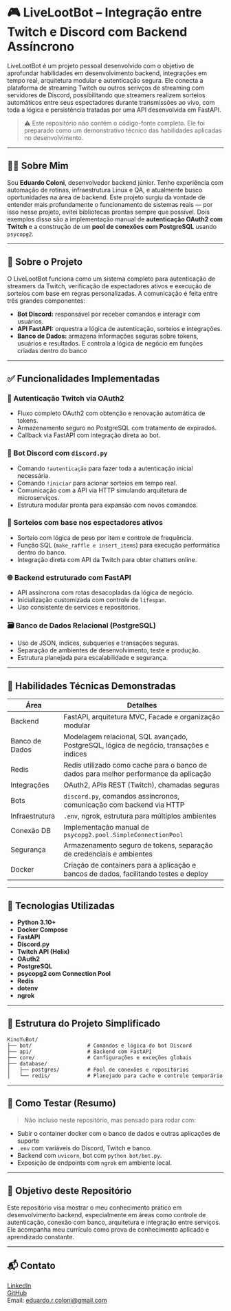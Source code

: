 
# 🎮 LiveLootBot – Integração entre Twitch e Discord com Backend Assíncrono

LiveLootBot é um projeto pessoal desenvolvido com o objetivo de aprofundar habilidades em desenvolvimento backend, integrações em tempo real, arquitetura modular e autenticação segura. Ele conecta a plataforma de streaming Twitch ou outros serivços de streaming com servidores de Discord, possibilitando que streamers realizem sorteios automáticos entre seus espectadores durante transmissões ao vivo, com toda a lógica e persistência tratadas por uma API desenvolvida em FastAPI.

> ⚠️ Este repositório não contém o código-fonte completo. Ele foi preparado como um demonstrativo técnico das habilidades aplicadas no desenvolvimento.

---

## 🙋‍♂️ Sobre Mim

Sou **Eduardo Coloni**, desenvolvedor backend júnior. Tenho experiência com automação de rotinas, infraestrutura Linux e QA, e atualmente busco oportunidades na área de backend. Este projeto surgiu da vontade de entender mais profundamente o funcionamento de sistemas reais — por isso nesse projeto, evitei bibliotecas prontas sempre que possível. Dois exemplos disso são a implementação manual de **autenticação OAuth2 com Twitch** e a construção de um **pool de conexões com PostgreSQL** usando `psycopg2`.

---

## 🎯 Sobre o Projeto

O LiveLootBot funciona como um sistema completo para autenticação de streamers da Twitch, verificação de espectadores ativos e execução de sorteios com base em regras personalizadas. A comunicação é feita entre três grandes componentes:

- **Bot Discord:** responsável por receber comandos e interagir com usuários.
- **API FastAPI:** orquestra a lógica de autenticação, sorteios e integrações.
- **Banco de Dados:** armazena informações seguras sobre tokens, usuários e resultados. E controla a lógica de negócio em funções criadas dentro do banco

---

## ✅ Funcionalidades Implementadas

### 🔐 Autenticação Twitch via OAuth2
- Fluxo completo OAuth2 com obtenção e renovação automática de tokens.
- Armazenamento seguro no PostgreSQL com tratamento de expirados.
- Callback via FastAPI com integração direta ao bot.

### 🤖 Bot Discord com `discord.py`
- Comando `!autenticação` para fazer toda a autenticação inicial necessária.
- Comando `!iniciar` para acionar sorteios em tempo real.
- Comunicação com a API via HTTP simulando arquitetura de microserviços.
- Estrutura modular pronta para expansão com novos comandos.

### 🎁 Sorteios com base nos espectadores ativos
- Sorteio com lógica de peso por item e controle de frequência.
- Função SQL (`make_raffle e insert_items`) para execução performática dentro do banco.
- Integração direta com API da Twitch para obter chatters online.

### 🌐 Backend estruturado com FastAPI
- API assíncrona com rotas desacopladas da lógica de negócio.
- Inicialização customizada com controle de `lifespan`.
- Uso consistente de services e repositórios.

### 🗃️ Banco de Dados Relacional (PostgreSQL)
- Uso de JSON, índices, subqueries e transações seguras.
- Separação de ambientes de desenvolvimento, teste e produção.
- Estrutura planejada para escalabilidade e segurança.

---

## 🧠 Habilidades Técnicas Demonstradas

| Área           | Detalhes                                                                                |
|----------------|-----------------------------------------------------------------------------------------|
| Backend        | FastAPI, arquitetura MVC, Facade e organização modular                                  |
| Banco de Dados | Modelagem relacional, SQL avançado, PostgreSQL, lógica de negócio, transações e índices |
| Redis          | Redis utilizado como cache para o banco de dados para melhor performance da aplicação   |
| Integrações    | OAuth2, APIs REST (Twitch), chamadas seguras                                            |
| Bots           | `discord.py`, comandos assíncronos, comunicação com backend via HTTP                    |
| Infraestrutura | `.env`, ngrok, estrutura para múltiplos ambientes                                       |
| Conexão DB     | Implementação manual de `psycopg2.pool.SimpleConnectionPool`                            |
| Segurança      | Armazenamento seguro de tokens, separação de credenciais e ambientes                    |
| Docker         | Criação de containers para a aplicação e bancos de dados, facilitando testes e deploy   |


---

## 🧰 Tecnologias Utilizadas

- **Python 3.10+**
- **Docker Compose**
- **FastAPI**
- **Discord.py**
- **Twitch API (Helix)**
- **OAuth2**
- **PostgreSQL**
- **psycopg2 com Connection Pool**
- **Redis**
- **dotenv**
- **ngrok**

---

## 📂 Estrutura do Projeto Simplificado

```
KinoYuBot/
├── bot/                  # Comandos e lógica do bot Discord
├── api/                  # Backend com FastAPI
├── core/                 # Configurações e exceções globais
├── database/
│   ├── postgres/         # Pool de conexões e repositórios
│   └── redis/            # Planejado para cache e controle temporário
```

---

## 🧪 Como Testar (Resumo)

> Não incluso neste repositório, mas pensado para rodar com:
- Subir o container docker com o banco de dados e outras aplicações de suporte
- `.env` com variáveis do Discord, Twitch e banco.
- Backend com `uvicorn`, bot com `python bot/bot.py`.
- Exposição de endpoints com `ngrok` em ambiente local.

---

## 🧭 Objetivo deste Repositório

Este repositório visa mostrar o meu conhecimento prático em desenvolvimento backend, especialmente em áreas como controle de autenticação, conexão com banco, arquitetura e integração entre serviços. Ele acompanha meu currículo como prova de conhecimento aplicado e aprendizado constante.

---

## 📬 Contato

[LinkedIn](https://www.linkedin.com/in/eduardo-coloni/)  
[GitHub](https://github.com/EduardoColoni)  
Email: eduardo.r.coloni@gmail.com
